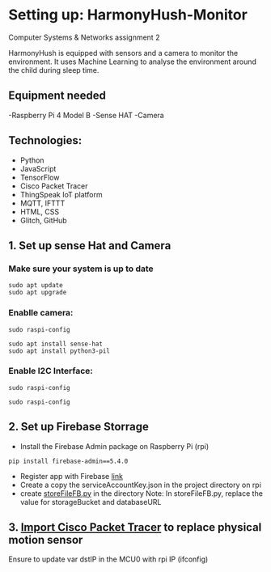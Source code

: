 # Setting up: HarmonyHush-Monitor 
Computer Systems &amp; Networks assignment 2

<p>HarmonyHush is equipped with sensors and a camera to monitor the environment. It uses Machine Learning to analyse the environment around the child during sleep time.</p>

## Equipment needed
-Raspberry Pi 4 Model B
-Sense HAT
-Camera

## Technologies:
- Python
- JavaScript
- TensorFlow
- Cisco Packet Tracer
- ThingSpeak IoT platform
- MQTT, IFTTT
- HTML, CSS
- Glitch, GitHub

## 1. Set up sense Hat and Camera
### Make sure your system is up to date 
```
sudo apt update
sudo apt upgrade
```

### Enablle camera:
```
sudo raspi-config

sudo apt install sense-hat
sudo apt install python3-pil
```
### Enable I2C Interface:
```
sudo raspi-config

sudo raspi-config
```

## 2. Set up Firebase Storrage

- Install the Firebase Admin package on Raspberry Pi (rpi)
```
pip install firebase-admin==5.4.0
```
- Register app with Firebase [link](https://firebase.google.com/docs/web/setup)
- Create a copy the serviceAccountKey.json in the project directory on rpi
- create [storeFileFB.py](https://github.com/Ruslan-Zhabskyi/HarmonyHush-Monitor/blob/main/storeFileFB.py) in the directory
Note: In storeFileFB.py, replace the value for storageBucket and databaseURL

## 3. [Import Cisco Packet Tracer](https://github.com/Ruslan-Zhabskyi/HarmonyHush-Monitor/blob/main/motion_detector.pkt) to replace physical motion sensor
Ensure to update var dstIP in the MCU0 with rpi IP (ifconfig)




